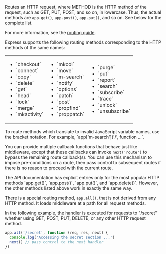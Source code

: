 Routes an HTTP request, where METHOD is the HTTP method of the request, such as GET,
PUT, POST, and so on, in lowercase. Thus, the actual methods are `app.get()`,
`app.post()`, `app.put()`, and so on.  See below for the complete list.

For more information, see the [routing guide](/guide/routing.html).

Express supports the following routing methods corresponding to the HTTP methods of the same names:

<table style="border: 0px; background: none; width: 600px;">
<tr>
<td style="background: none; border: 0px;">
<ul>
<li>`checkout`</li>
<li> `connect`</li>
<li> `copy`</li>
<li> `delete`</li>
<li> `get` </li>
<li> `head`</li>
<li> `lock`</li>
<li> `merge`</li>
<li> `mkactivity`</li>
</ul>
</td>
<td style="background: none; border: 0px;">
<ul>
<li> `mkcol`</li>
<li> `move`</li>
<li> `m-search`</li>
<li> `notify`</li>
<li> `options`</li>
<li> `patch`</li>
<li> `post`</li>
<li> `propfind`</li>
<li> `proppatch`</li>
</ul>
</td>
<td style="background: none; border: 0px;">
<ul>
<li> `purge`</li>
<li> `put`</li>
<li> `report`</li>
<li> `search`</li>
<li> `subscribe`</li>
<li> `trace`</li>
<li> `unlock`</li>
<li> `unsubscribe`</li>
</ul>
</td>
</tr>
</table>

<div class="doc-box doc-info">
  To route methods which translate to invalid JavaScript variable names, use the bracket notation. For example, 
  `app['m-search']('/', function ...`.
</div>

You can provide multiple callback functions that behave just like middleware, except
that these callbacks can invoke `next('route')` to bypass
the remaining route callback(s). You can use this mechanism to impose pre-conditions
on a route, then pass control to subsequent routes if there is no reason to proceed with the current route.

<div class="doc-box doc-info">
  The API documentation has explicit entries only for the most popular HTTP methods `app.get()`,
  `app.post()`, `app.put()`, and `app.delete()`.
  However, the other methods listed above work in exactly the same way.
</div>

There is a special routing method, `app.all()`, that is not derived from any HTTP method.
It loads middleware at a path for all request methods.

In the following example, the handler is executed for requests to "/secret" whether using
GET, POST, PUT, DELETE, or any other HTTP request method.

```js
app.all('/secret', function (req, res, next) {
  console.log('Accessing the secret section ...')
  next() // pass control to the next handler
})
```
